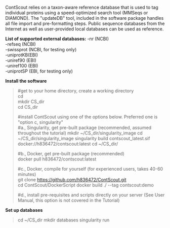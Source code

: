 ContScout relies on a taxon-aware reference database that is used to tag individual proteins using a speed-optimized search tool (MMSeqs or DIAMOND). The "updateDB" tool, included in the software package handles all file import and pre-formatting steps. Public sequence databases from the Internet as well as user-provided local databases can be used as reference. 

**List of supported external databases:**
-nr (NCBI)  
-refseq (NCBI)  
-swissprot (NCBI, for testing only)  
-uniprotKB(EBI)   
-uniref90 (EBI)  
-uniref100 (EBI)  
-uniprotSP (EBI, for testing only)

**Install the software**  
>#get to your home directory, create a working directory  
>cd  
>mkdir CS_dir  
>cd CS_dir  
>  
>#install ContScout using one of the options below. Preferred one is "option c, singularity"  
>#a., Singularity, get pre-built package (recommended, assumed throughout the tutorial)
>mkdir ~/CS_dir/singularity_image
>cd ~/CS_dir/singularity_image
>singularity build contscout_latest.sif docker://h836472/contscout:latest
>cd ~/CS_dir/  
>
>#b., Docker, get pre-built package (recommended)    
docker pull h836472/contscout:latest
>  
>#c., Docker, compile for yourself (for experienced users, takes 40-60 minutes)    
>git clone https://github.com/h836472/ContScout.git  
>cd ContScout/DockerScript
>docker build ./ --tag contscout:demo
>  
>#d., install pre-requisites and scripts directly on your server (See User Manual, this option is not covered in the Tutorial)

**Set up databases**
>cd ~/CS_dir
>mkdir databases
>singularity run 
